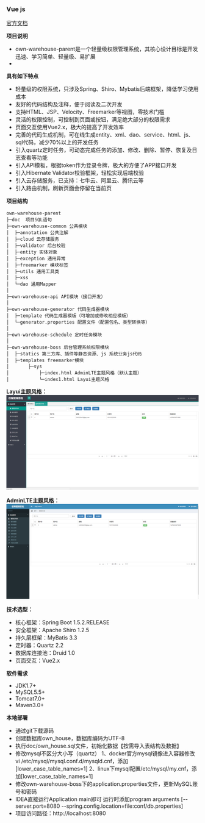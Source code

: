 
### Vue js
[官方文档](https://cn.vuejs.org/v2/guide/forms.html#checkbox)<br />

**项目说明** 
- own-warehouse-parent是一个轻量级权限管理系统，其核心设计目标是开发迅速、学习简单、轻量级、易扩展
- 


**具有如下特点** 
- 轻量级的权限系统，只涉及Spring、Shiro、Mybatis后端框架，降低学习使用成本
- 友好的代码结构及注释，便于阅读及二次开发
- 支持HTML、JSP、Velocity、Freemarker等视图，零技术门槛
- 灵活的权限控制，可控制到页面或按钮，满足绝大部分的权限需求
- 页面交互使用Vue2.x，极大的提高了开发效率
- 完善的代码生成机制，可在线生成entity、xml、dao、service、html、js、sql代码，减少70%以上的开发任务
- 引入quartz定时任务，可动态完成任务的添加、修改、删除、暂停、恢复及日志查看等功能
- 引入API模板，根据token作为登录令牌，极大的方便了APP接口开发
- 引入Hibernate Validator校验框架，轻松实现后端校验
- 引入云存储服务，已支持：七牛云、阿里云、腾讯云等
- 引入路由机制，刷新页面会停留在当前页


**项目结构** 
```
own-warehouse-parent
├─doc  项目SQL语句
├─own-warehouse-common 公共模块
│  ├─annotation 公共注解
│  ├─cloud 云存储服务
│  ├─validator 后台校验
│  ├─entity 实体对象
│  ├─exception 通用异常
│  ├─freemarker 模块标签
│  ├─utils 通用工具类
│  ├─xss 
│  └─dao 通用Mapper
│ 
├─own-warehouse-api API模块（接口开发）
│ 
├─own-warehouse-generator 代码生成器模块
│  ├─template 代码生成器模板（可增加或修改相应模板）
│  └─generator.properties 配置文件（配置包名、类型转换等）
│ 
├─own-warehouse-schedule 定时任务模块
│
├─own-warehouse-boss 后台管理系统权限模块
│  ├─statics 第三方库、插件等静态资源、js 系统业务js代码
│  ├─templates freemarker模块
│       ├─sys
│           ├─index.html AdminLTE主题风格（默认主题）
│           └─index1.html Layui主题风格
```


**Layui主题风格：**
![输入图片说明](/doc/2f6a43b9081e421ab8aa596155cd0ffc "在这里输入图片标题")

**AdminLTE主题风格：**
![输入图片说明](/doc/44907148dd254064922a80cfddcc9b53 "在这里输入图片标题")


 **技术选型：** 
- 核心框架：Spring Boot 1.5.2.RELEASE
- 安全框架：Apache Shiro 1.2.5
- 持久层框架：MyBatis 3.3
- 定时器：Quartz 2.2
- 数据库连接池：Druid 1.0
- 页面交互：Vue2.x


 **软件需求** 
- JDK1.7+
- MySQL5.5+
- Tomcat7.0+
- Maven3.0+



 **本地部署**
- 通过git下载源码
- 创建数据库own_house，数据库编码为UTF-8
- 执行doc/own_house.sql文件，初始化数据【按需导入表结构及数据】
- 修改mysql不区分大小写（quartz）
  1、docker官方mysql镜像进入容器修改vi /etc/mysql/mysql.conf.d/mysqld.cnf，添加[lower_case_table_names=1]
  2、linux下mysql配置/etc/mysql/my.cnf，添加[lower_case_table_names=1]
- 修改own-warehouse-boss下的application.properties文件，更新MySQL账号和密码
- IDEA直接运行Application main即可
  运行时添加program arguments [--server.port=8080 --spring.config.location=file:conf/db.properties]
- 项目访问路径：http://localhost:8080